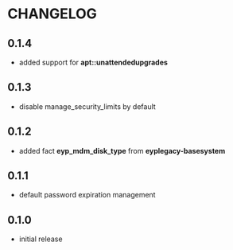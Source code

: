 # CHANGELOG

## 0.1.4

* added support for **apt::unattendedupgrades**

## 0.1.3

* disable manage_security_limits by default

## 0.1.2

* added fact **eyp_mdm_disk_type** from **eyplegacy-basesystem**

## 0.1.1

* default password expiration management

## 0.1.0

* initial release
